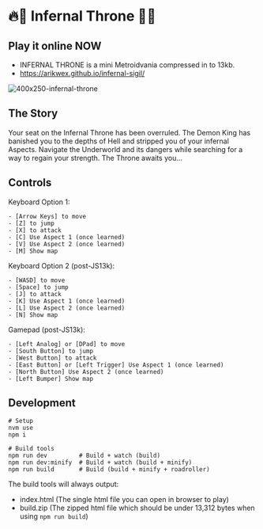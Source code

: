 # 🔥👑 Infernal Throne 👑🔥
## Play it online NOW
- INFERNAL THRONE is a mini Metroidvania compressed in to 13kb.
- https://arikwex.github.io/infernal-sigil/

![400x250-infernal-throne](https://user-images.githubusercontent.com/1320825/189513114-63dc29bb-1fda-45e4-b18a-0f7468794425.png)


## The Story
Your seat on the Infernal Throne has been overruled. The Demon King has banished 
you to the depths of Hell and stripped you of your infernal Aspects. Navigate
the Underworld and its dangers while searching for a way to regain your strength.
The Throne awaits you...

## Controls
Keyboard Option 1:
```
- [Arrow Keys] to move
- [Z] to jump
- [X] to attack
- [C] Use Aspect 1 (once learned)
- [V] Use Aspect 2 (once learned)
- [M] Show map
```

Keyboard Option 2 (post-JS13k):
```
- [WASD] to move
- [Space] to jump
- [J] to attack
- [K] Use Aspect 1 (once learned)
- [L] Use Aspect 2 (once learned)
- [N] Show map
```

Gamepad (post-JS13k):
```
- [Left Analog] or [DPad] to move
- [South Button] to jump
- [West Button] to attack
- [East Button] or [Left Trigger] Use Aspect 1 (once learned)
- [North Button] Use Aspect 2 (once learned)
- [Left Bumper] Show map
```

## Development
```
# Setup
nvm use
npm i

# Build tools
npm run dev         # Build + watch (build)
npm run dev:minify  # Build + watch (build + minify)
npm run build       # Build (build + minify + roadroller)
```
The build tools will always output:
- index.html (The single html file you can open in browser to play)
- build.zip (The zipped html file which should be under 13,312 bytes when using `npm run build`)
